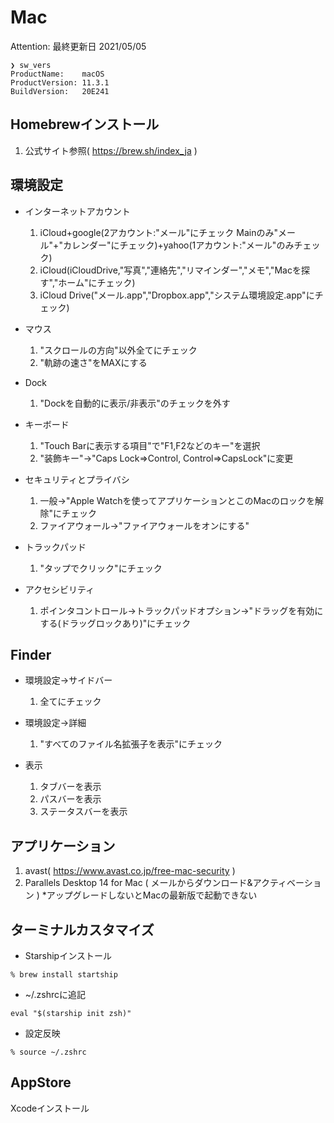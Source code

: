 # Mac

Attention: 最終更新日 2021/05/05

```
❯ sw_vers
ProductName:	macOS
ProductVersion:	11.3.1
BuildVersion:	20E241
```

## Homebrewインストール
1. 公式サイト参照( https://brew.sh/index_ja )

## 環境設定

- インターネットアカウント
  1. iCloud+google(2アカウント:"メール"にチェック Mainのみ"メール"+"カレンダー"にチェック)+yahoo(1アカウント:"メール"のみチェック)
  2. iCloud(iCloudDrive,"写真","連絡先","リマインダー","メモ","Macを探す","ホーム"にチェック)
  3. iCloud Drive("メール.app","Dropbox.app","システム環境設定.app"にチェック)

- マウス
  1. "スクロールの方向"以外全てにチェック
  2. "軌跡の速さ"をMAXにする

- Dock
  1. "Dockを自動的に表示/非表示"のチェックを外す

- キーボード
  1. "Touch Barに表示する項目"で"F1,F2などのキー"を選択
  2. "装飾キー"→"Caps Lock=>Control, Control=>CapsLock"に変更

- セキュリティとプライバシ
  1. 一般→"Apple Watchを使ってアプリケーションとこのMacのロックを解除"にチェック
  2. ファイアウォール→"ファイアウォールをオンにする"

- トラックパッド
  1. "タップでクリック"にチェック

- アクセシビリティ
  1. ポインタコントロール→トラックパッドオプション→"ドラッグを有効にする(ドラッグロックあり)"にチェック


## Finder

- 環境設定→サイドバー
  1. 全てにチェック

- 環境設定→詳細
  1. "すべてのファイル名拡張子を表示"にチェック

- 表示
  1. タブバーを表示
  2. パスバーを表示
  3. ステータスバーを表示


## アプリケーション
1. avast( https://www.avast.co.jp/free-mac-security )
2. Parallels Desktop 14 for Mac ( メールからダウンロード&アクティベーション ) *アップグレードしないとMacの最新版で起動できない


## ターミナルカスタマイズ

- Starshipインストール
```
% brew install startship
```

- ~/.zshrcに追記
```
eval "$(starship init zsh)"
```

- 設定反映
```
% source ~/.zshrc
```


## AppStore

Xcodeインストール
